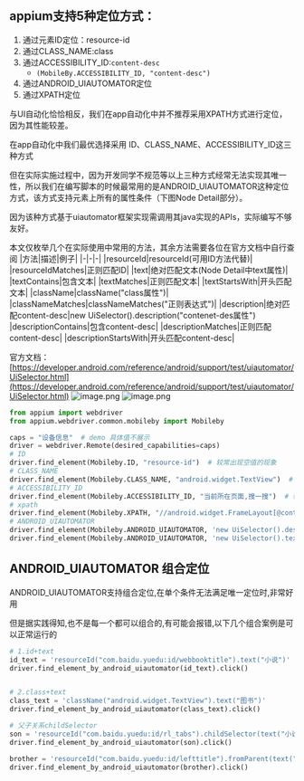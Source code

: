 
## appium支持5种定位方式：
1. 通过元素ID定位：resource-id
2. 通过CLASS_NAME:class
3. 通过ACCESSIBILITY_ID:`content-desc`
    - `(MobileBy.ACCESSIBILITY_ID, "content-desc")`
4. 通过ANDROID_UIAUTOMATOR定位
5. 通过XPATH定位

与UI自动化恰恰相反，我们在app自动化中并不推荐采用XPATH方式进行定位，因为其性能较差。

在app自动化中我们最优选择采用 ID、CLASS_NAME、ACCESSIBILITY_ID这三种方式

但在实际实施过程中，因为开发同学不规范等以上三种方式经常无法实现其唯一性，所以我们在编写脚本的时候最常用的是ANDROID_UIAUTOMATOR这种定位方式，该方式支持元素上所有的属性条件（下图Node Detail部分）。

因为该种方式基于uiautomator框架实现需调用其java实现的APIs，实际编写不够友好。


本文仅枚举几个在实际使用中常用的方法，其余方法需要各位在官方文档中自行查阅
|方法|描述|例子|
|-|-|-|
|resourceId|resourceId(可用ID方法代替)|
|resourceIdMatches|正则匹配ID|
|text|绝对匹配文本(Node Detail中text属性)|
|textContains|包含文本|
|textMatches|正则匹配文本|
|textStartsWith|开头匹配文本|
|className|className("class属性")|
|classNameMatches|classNameMatches("正则表达式")|
|description|绝对匹配content-desc|new UiSelector().description("contenet-des属性")
|descriptionContains|包含content-desc|
|descriptionMatches|正则匹配content-desc|
|descriptionStartsWith|开头匹配content-desc|


官方文档：[https://developer.android.com/reference/android/support/test/uiautomator/UiSelector.html](https://developer.android.com/reference/android/support/test/uiautomator/UiSelector.html)
![image.png](https://upload-images.jianshu.io/upload_images/20499241-0ae5b6494885cfa2.png?imageMogr2/auto-orient/strip%7CimageView2/2/w/1240)
![image.png](https://upload-images.jianshu.io/upload_images/20499241-2d59d585a848947f.png?imageMogr2/auto-orient/strip%7CimageView2/2/w/1240)

```python
from appium import webdriver
from appium.webdriver.common.mobileby import Mobileby

caps = "设备信息"  # demo 具体值不展示
driver = webdriver.Remote(desired_capabilities=caps)
# ID
driver.find_element(Mobileby.ID, "resource-id")  # 较常出现空值的现象
# CLASS_NAME
driver.find_element(Mobileby.CLASS_NAME, "android.widget.TextView")  # app中class更倾向于web中type，非web中class。实际实施中基本无法使用，相同值过多
# ACCESSIBILITY_ID
driver.find_element(Mobileby.ACCESSIBILITY_ID, "当前所在页面,搜一搜")  # 较常出现空值，如果有能力推动最好让开发加上
# xpath
driver.find_element(Mobileby.XPATH, "//android.widget.FrameLayout[@content-desc='当前所在页面,搜一搜']")
# ANDROID_UIAUTOMATOR
driver.find_element(Mobileby.ANDROID_UIAUTOMATOR, 'new UiSelector().description("当前所在页面,搜一搜")') # contenet-des中的信息
driver.find_element(Mobileby.ANDROID_UIAUTOMATOR, 'new UiSelector().text("复制")')   # 因为手机屏幕较小，信息量比较少。故一般在实际使用的时候较多用text用于定位，一般不会出现重复的现象
```

## ANDROID_UIAUTOMATOR 组合定位
ANDROID_UIAUTOMATOR支持组合定位,在单个条件无法满足唯一定位时,非常好用

但是据实践得知,也不是每一个都可以组合的,有可能会报错,以下几个组合案例是可以正常运行的
```py
# 1.id+text
id_text = 'resourceId("com.baidu.yuedu:id/webbooktitle").text("小说")'
driver.find_element_by_android_uiautomator(id_text).click()


# 2.class+text
class_text = 'className("android.widget.TextView").text("图书")'
driver.find_element_by_android_uiautomator(class_text).click()

# 父子关系childSelector
son = 'resourceId("com.baidu.yuedu:id/rl_tabs").childSelector(text("小说"))'
driver.find_element_by_android_uiautomator(son).click()

brother = 'resourceId("com.baidu.yuedu:id/lefttitle").fromParent(text("图书"))'
driver.find_element_by_android_uiautomator(brother).click()
```